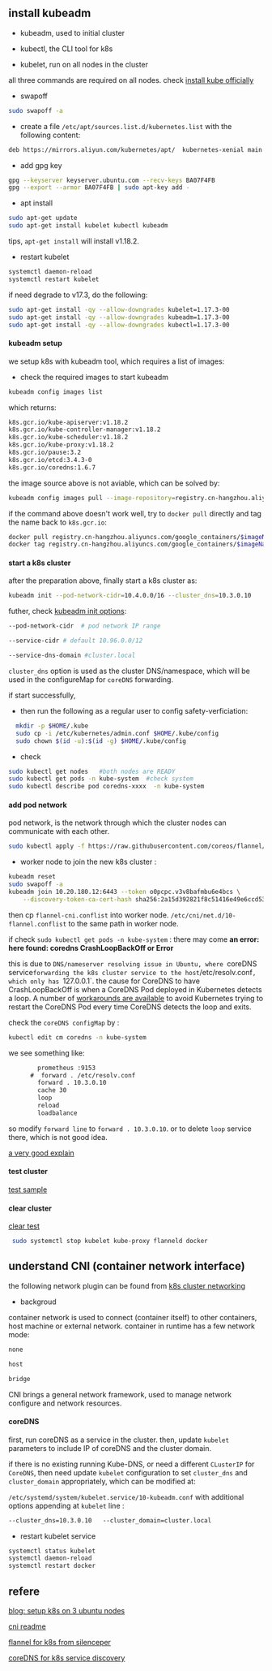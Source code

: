 
## install kubeadm


* kubeadm,  used to initial cluster

* kubectl, the CLI tool for k8s 

* kubelet, run on all nodes in the cluster


all three commands are required on all nodes. check [install kube officially](https://v1-16.docs.kubernetes.io/docs/setup/production-environment/tools/kubeadm/install-kubeadm/)


* swapoff 

```sh
sudo swapoff -a 
```

* create a file `/etc/apt/sources.list.d/kubernetes.list` with the following content:

```xml
deb https://mirrors.aliyun.com/kubernetes/apt/  kubernetes-xenial main
```


* add gpg key 

```sh
gpg --keyserver keyserver.ubuntu.com --recv-keys BA07F4FB 
gpg --export --armor BA07F4FB | sudo apt-key add -
```

* apt install

```sh 
sudo apt-get update 
sudo apt-get install kubelet kubectl kubeadm 

```

tips, `apt-get install` will install v1.18.2. 

* restart kubelet 

```sh
systemctl daemon-reload
systemctl restart kubelet
```

if need degrade to v17.3, do the following: 

```sh
sudo apt-get install -qy --allow-downgrades kubelet=1.17.3-00
sudo apt-get install -qy --allow-downgrades kubeadm=1.17.3-00
sudo apt-get install -qy --allow-downgrades kubectl=1.17.3-00
```

#### kubeadm setup 

we setup k8s with kubeadm tool, which requires a list of images:

* check the required images to start kubeadm

```sh
kubeadm config images list
```

which returns:

```sh
k8s.gcr.io/kube-apiserver:v1.18.2
k8s.gcr.io/kube-controller-manager:v1.18.2
k8s.gcr.io/kube-scheduler:v1.18.2
k8s.gcr.io/kube-proxy:v1.18.2
k8s.gcr.io/pause:3.2
k8s.gcr.io/etcd:3.4.3-0
k8s.gcr.io/coredns:1.6.7
```

the image source above is not aviable, which can be solved by:

```sh
kubeadm config images pull --image-repository=registry.cn-hangzhou.aliyuncs.com/google_containers/
```

if the command above doesn't work well, try to `docker pull` directly and tag the name back to `k8s.gcr.io`:


```sh
docker pull registry.cn-hangzhou.aliyuncs.com/google_containers/$imageName
docker tag registry.cn-hangzhou.aliyuncs.com/google_containers/$imageName k8s.gcr.io/$imageName
```

#### start a k8s cluster 

after the preparation above, finally start a k8s cluster as:

```sh
kubeadm init --pod-network-cidr=10.4.0.0/16 --cluster_dns=10.3.0.10 
```

futher, check [kubeadm init options](https://kubernetes.io/zh/docs/reference/setup-tools/kubeadm/kubeadm-init/):

```sh
--pod-network-cidr  # pod network IP range

--service-cidr # default 10.96.0.0/12

--service-dns-domain #cluster.local

```

`cluster_dns` option is used as the cluster DNS/namespace, which will be used in the configureMap for `coreDNS` forwarding. 


if start successfully, 

* then run the following as a regular user to config safety-verficiation:

```sh
  mkdir -p $HOME/.kube
  sudo cp -i /etc/kubernetes/admin.conf $HOME/.kube/config
  sudo chown $(id -u):$(id -g) $HOME/.kube/config
```

* check

```sh 
sudo kubectl get nodes   #both nodes are READY
sudo kubectl get pods -n kube-system  #check system
sudo kubectl describe pod coredns-xxxx  -n kube-system
```


#### add pod network

pod network, is the network through which the cluster nodes can communicate with each other.

```sh
sudo kubectl apply -f https://raw.githubusercontent.com/coreos/flannel/master/Documentation/kube-flannel.yml
```

* worker node to join the new k8s cluster : 

```sh 
kubeadm reset
sudo swapoff -a 
kubeadm join 10.20.180.12:6443 --token o0pcpc.v3v8bafmbu6e4bcs \
    --discovery-token-ca-cert-hash sha256:2a15d392821f8c51416e49e6ccd5393df6f93d738b24b2132e9a9a19276f4f54 
```


then cp `flannel-cni.conflist` into worker node. `/etc/cni/net.d/10-flannel.conflist` to the same path in worker node.

if check `sudo kubectl get pods -n kube-system` :  there may come **an error: here found: coredns CrashLoopBackOff or Error**

this is due to `DNS/nameserver resolving issue in Ubuntu, where `coreDNS service` forwarding the k8s cluster service to the host `/etc/resolv.conf`, which only has `127.0.0.1`.  the cause for CoreDNS to have CrashLoopBackOff is when a CoreDNS Pod deployed in Kubernetes detects a loop. A number of [workarounds are available](https://github.com/coredns/coredns/tree/master/plugin/loop#troubleshooting-loops-in-kubernetes-clusters) to avoid Kubernetes trying to restart the CoreDNS Pod every time CoreDNS detects the loop and exits.

check the `coreDNS configMap` by :

```sh
kubectl edit cm coredns -n kube-system 
```

we see something like:

```xml
        prometheus :9153
      #  forward . /etc/resolv.conf
        forward . 10.3.0.10
        cache 30
        loop
        reload
        loadbalance
```

so modify `forward line` to `forward . 10.3.0.10`.  or to delete `loop` service there, which is not good idea.

[a very good explain](https://stackoverflow.com/questions/52645473/coredns-fails-to-run-in-kubernetes-cluster)



#### test cluster 

[test sample](https://www.bookstack.cn/read/follow-me-install-kubernetes-cluster-1.8.x/08.%E9%AA%8C%E8%AF%81%E9%9B%86%E7%BE%A4%E5%8A%9F%E8%83%BD.md)


#### clear cluster 

[clear test](https://www.bookstack.cn/read/follow-me-install-kubernetes-cluster-1.8.x/12.%E6%B8%85%E7%90%86%E9%9B%86%E7%BE%A4.md)

```sh
 sudo systemctl stop kubelet kube-proxy flanneld docker

```

## understand CNI (container network interface)

the following network plugin can be found from [k8s cluster networking](https://kubernetes.io/docs/concepts/cluster-administration/networking/)


* backgroud

container network is used to connect (container itself) to other containers, host machine or external network. container in runtime has a few network mode:

```sh
none

host

bridge

```

CNI brings a general network framework, used to manage network configure and network resources. 




####  coreDNS

first, run coreDNS as a service in the cluster. then, update `kubelet` parameters to include IP of coreDNS and the cluster domain. 


if there is no existing running Kube-DNS, or need a different `CLusterIP` for `CoreDNS`, then need update `kubelet` configuration to set `cluster_dns` and `cluster_domain` appropriately, which can be modified at:

`/etc/systemd/system/kubelet.service/10-kubeadm.conf` with additional options appending at `kubelet` line :


```xml
--cluster_dns=10.3.0.10   --cluster_domain=cluster.local
```

* restart kubelet service 

```sh
systemctl status kubelet 
systemctl daemon-reload 
systemctl restart docker 
```

#### 




## refere

[blog: setup k8s on 3 ubuntu nodes](https://computingforgeeks.com/how-to-setup-3-node-kubernetes-cluster-on-ubuntu-18-04-with-weave-net-cni/)

[cni readme](https://github.com/containernetworking/cni/blob/master/SPEC.md)

[flannel for k8s from  silenceper](https://silenceper.com/blog/201809/flannel-in-k8s/)

[coreDNS for k8s service discovery](https://blogs.infoblox.com/community/coredns-for-kubernetes-service-discovery/)



